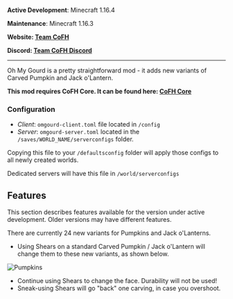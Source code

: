 __Active Development__: Minecraft 1.16.4

__Maintenance__: Minecraft 1.16.3

__Website: [Team CoFH](https://teamcofh.com)__

__Discord: [Team CoFH Discord](https://discordapp.com/invite/uRKrnbH)__

---

Oh My Gourd is a pretty straightforward mod - it adds new variants of Carved Pumpkin and Jack o'Lantern.

__This mod requires CoFH Core. It can be found here: [CoFH Core](https://www.curseforge.com/minecraft/mc-mods/cofh-core)__

### __Configuration__

- _Client_: `omgourd-client.toml` file located in `/config`
- _Server_: `omgourd-server.toml` located in the `/saves/WORLD_NAME/serverconfigs` folder.

Copying this file to your `/defaultsconfig` folder will apply those configs to all newly created worlds.

Dedicated servers will have this file in `/world/serverconfigs`

## __Features__

This section describes features available for the version under active development. Older versions may have different features.

There are currently 24 new variants for Pumpkins and Jack o'Lanterns.

- Using Shears on a standard Carved Pumpkin / Jack o'Lantern will change them to these new variants, as shown below.

![Pumpkins](https://raw.githubusercontent.com/CoFH/Version/master/omgourd/logo.png "All pumpkin variants")

- Continue using Shears to change the face. Durability will not be used!
- Sneak-using Shears will go "back" one carving, in case you overshoot.
